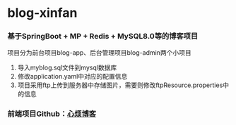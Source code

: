 # blog-xinfan
### 基于SpringBoot + MP + Redis + MySQL8.0等的博客项目

项目分为前台项目blog-app、后台管理项目blog-admin两个小项目
1. 导入myblog.sql文件到mysql数据库
2. 修改application.yaml中对应的配置信息
3. 项目采用ftp上传到服务器中存储图片，需要则修改ftpResource.properties中的信息

### 前端项目Github：[心烦博客](https://github.com/linkquid//blog-app)
